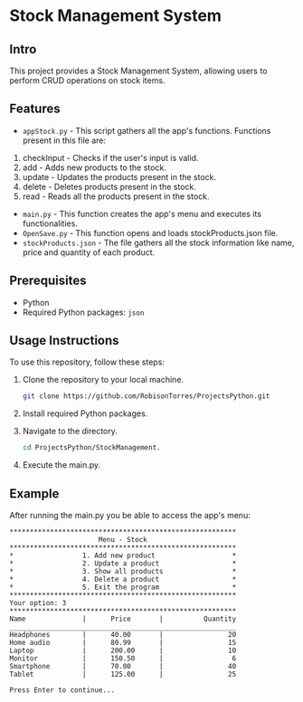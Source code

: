 # Stock Management System

## Intro

This project provides a Stock Management System, allowing users to perform CRUD operations on stock items.

## Features 

 - ```appStock.py``` - This script gathers all the app's functions.
 Functions present in this file are:
  1. checkInput - Checks if the user's input is valid.
  2. add - Adds new products to the stock.
  3. update - Updates the products present in the stock.
  4. delete - Deletes products present in the stock.
  5. read - Reads all the products present in the stock.

 - ```main.py``` - This function creates the app's menu and executes its functionalities.
 - ```OpenSave.py``` - This function opens and loads stockProducts.json file.
 - ```stockProducts.json``` - The file gathers all the stock information like name, price and quantity of each product.
 
## Prerequisites

- Python
- Required Python packages: `json`

## Usage Instructions

To use this repository, follow these steps:

1. Clone the repository to your local machine.

    ```bash
    git clone https://github.com/RobisonTorres/ProjectsPython.git 

2. Install required Python packages.

3. Navigate to the directory.

    ```bash
    cd ProjectsPython/StockManagement.

4. Execute the main.py.

## Example

After running the main.py you be able to access the app's menu:

```
********************************************************
                      Menu - Stock
********************************************************
*                 1. Add new product                   * 
*                 2. Update a product                  * 
*                 3. Show all products                 * 
*                 4. Delete a product                  * 
*                 5. Exit the program                  * 
********************************************************
Your option: 3
********************************************************
Name              |      Price       |          Quantity
________________________________________________________
Headphones        |      40.00       |                20
Home audio        |      80.99       |                15
Laptop            |      200.00      |                10
Monitor           |      150.50      |                 6
Smartphone        |      70.00       |                40
Tablet            |      125.00      |                25

Press Enter to continue...
```